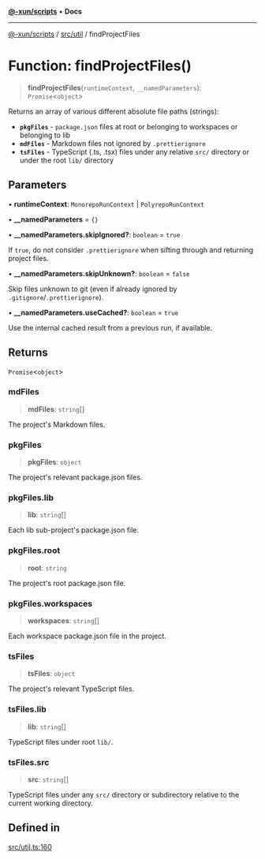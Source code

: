 [**@-xun/scripts**](../../../README.md) • **Docs**

***

[@-xun/scripts](../../../README.md) / [src/util](../README.md) / findProjectFiles

# Function: findProjectFiles()

> **findProjectFiles**(`runtimeContext`, `__namedParameters`): `Promise`\<`object`\>

Returns an array of various different absolute file paths (strings):

- **`pkgFiles`** - `package.json` files at root or belonging to workspaces or
  belonging to lib
- **`mdFiles`** - Markdown files not ignored by `.prettierignore`
- **`tsFiles`** - TypeScript (.ts, .tsx) files under any relative `src/`
  directory or under the root `lib/` directory

## Parameters

• **runtimeContext**: `MonorepoRunContext` \| `PolyrepoRunContext`

• **\_\_namedParameters** = `{}`

• **\_\_namedParameters.skipIgnored?**: `boolean` = `true`

If `true`, do not consider `.prettierignore` when sifting through and
returning project files.

• **\_\_namedParameters.skipUnknown?**: `boolean` = `false`

Skip files unknown to git (even if already ignored by
`.gitignore`/`.prettierignore`).

• **\_\_namedParameters.useCached?**: `boolean` = `true`

Use the internal cached result from a previous run, if available.

## Returns

`Promise`\<`object`\>

### mdFiles

> **mdFiles**: `string`[]

The project's Markdown files.

### pkgFiles

> **pkgFiles**: `object`

The project's relevant package.json files.

### pkgFiles.lib

> **lib**: `string`[]

Each lib sub-project's package.json file.

### pkgFiles.root

> **root**: `string`

The project's root package.json file.

### pkgFiles.workspaces

> **workspaces**: `string`[]

Each workspace package.json file in the project.

### tsFiles

> **tsFiles**: `object`

The project's relevant TypeScript files.

### tsFiles.lib

> **lib**: `string`[]

TypeScript files under root `lib/`.

### tsFiles.src

> **src**: `string`[]

TypeScript files under any `src/` directory or subdirectory relative to
the current working directory.

## Defined in

[src/util.ts:160](https://github.com/Xunnamius/xscripts/blob/184c8e10da5407b40476129ff0f6e538d7df3af0/src/util.ts#L160)
